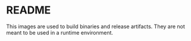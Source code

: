 # README

This images are used to build binaries and release artifacts. 
They are not meant to be used in a runtime environment.

